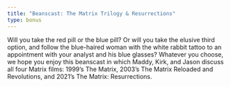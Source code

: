 ```yaml
---
title: "Beanscast: The Matrix Trilogy & Resurrections"
type: bonus
---
```

Will you take the red pill or the blue pill? Or will you take the elusive third option, and follow the blue-haired woman with the white rabbit tattoo to an appointment with your analyst and his blue glasses? Whatever you choose, we hope you enjoy this beanscast in which Maddy, Kirk, and Jason discuss all four Matrix films: 1999’s The Matrix, 2003’s The Matrix Reloaded and Revolutions, and 2021’s The Matrix: Resurrections.